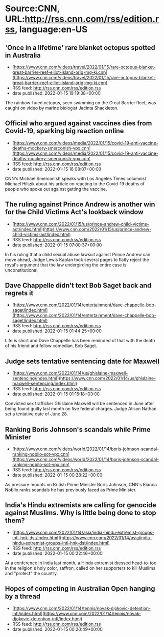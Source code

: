 # Source:CNN, URL:http://rss.cnn.com/rss/edition.rss, language:en-US

## 'Once in a lifetime' rare blanket octopus spotted in Australia
 - [https://www.cnn.com/videos/travel/2022/01/15/rare-octopus-blanket-great-barrier-reef-elliot-island-orig-mg-kj.cnn](https://www.cnn.com/videos/travel/2022/01/15/rare-octopus-blanket-great-barrier-reef-elliot-island-orig-mg-kj.cnn)
 - RSS feed: http://rss.cnn.com/rss/edition.rss
 - date published: 2022-01-15 19:19:38+00:00

The rainbow-hued octopus, seen swimming on the Great Barrier Reef, was caught on video by marine biologist Jacinta Shackleton.

## Official who argued against vaccines dies from Covid-19, sparking big reaction online
 - [https://www.cnn.com/videos/media/2022/01/15/covid-19-anti-vaccine-deaths-mockery-smerconish-vpx.cnn](https://www.cnn.com/videos/media/2022/01/15/covid-19-anti-vaccine-deaths-mockery-smerconish-vpx.cnn)
 - RSS feed: http://rss.cnn.com/rss/edition.rss
 - date published: 2022-01-15 16:08:07+00:00

CNN's Michael Smerconish speaks with Los Angeles Times columnist Michael Hiltzik about his article on reacting to the Covid-19 deaths of people who spoke out against getting the vaccine.

## The ruling against Prince Andrew is another win for the Child Victims Act's lookback window
 - [https://www.cnn.com/2022/01/15/us/prince-andrew-child-victims-act/index.html](https://www.cnn.com/2022/01/15/us/prince-andrew-child-victims-act/index.html)
 - RSS feed: http://rss.cnn.com/rss/edition.rss
 - date published: 2022-01-15 07:00:37+00:00

In his ruling that a child sexual abuse lawsuit against Prince Andrew can move ahead, Judge Lewis Kaplan took several pages to flatly reject the royal's argument that the law undergirding the entire case is unconstitutional.

## Dave Chappelle didn't text Bob Saget back and regrets it
 - [https://www.cnn.com/2022/01/14/entertainment/dave-chappelle-bob-saget/index.html](https://www.cnn.com/2022/01/14/entertainment/dave-chappelle-bob-saget/index.html)
 - RSS feed: http://rss.cnn.com/rss/edition.rss
 - date published: 2022-01-15 01:44:25+00:00

Life is short and Dave Chappelle has been reminded of that with the death of his friend and fellow comedian, Bob Saget.

## Judge sets tentative sentencing date for Maxwell
 - [https://www.cnn.com/2022/01/14/us/ghislaine-maxwell-sentencing/index.html](https://www.cnn.com/2022/01/14/us/ghislaine-maxwell-sentencing/index.html)
 - RSS feed: http://rss.cnn.com/rss/edition.rss
 - date published: 2022-01-15 01:15:18+00:00

Convicted sex trafficker Ghislaine Maxwell will be sentenced in June after being found guilty last month on five federal charges. Judge Alison Nathan set a tentative date of June 28.

## Ranking Boris Johnson's scandals while Prime Minister
 - [https://www.cnn.com/videos/world/2022/01/14/boris-johnson-scandal-ranking-nobilo-sot-vpx.cnn](https://www.cnn.com/videos/world/2022/01/14/boris-johnson-scandal-ranking-nobilo-sot-vpx.cnn)
 - RSS feed: http://rss.cnn.com/rss/edition.rss
 - date published: 2022-01-15 00:28:22+00:00

As pressure mounts on British Prime Minister Boris Johnson, CNN's Bianca Nobilo ranks scandals he has previously faced as Prime Minister.

## India's Hindu extremists are calling for genocide against Muslims. Why is little being done to stop them?
 - [https://www.cnn.com/2022/01/14/asia/india-hindu-extremist-groups-intl-hnk-dst/index.html](https://www.cnn.com/2022/01/14/asia/india-hindu-extremist-groups-intl-hnk-dst/index.html)
 - RSS feed: http://rss.cnn.com/rss/edition.rss
 - date published: 2022-01-15 00:22:46+00:00

At a conference in India last month, a Hindu extremist dressed head-to-toe in the religion's holy color, saffron, called on her supporters to kill Muslims and "protect" the country.

## Hopes of competing in Australian Open hanging by a thread
 - [https://www.cnn.com/2022/01/14/tennis/novak-djokovic-detention-intl/index.html](https://www.cnn.com/2022/01/14/tennis/novak-djokovic-detention-intl/index.html)
 - RSS feed: http://rss.cnn.com/rss/edition.rss
 - date published: 2022-01-15 00:20:49+00:00



